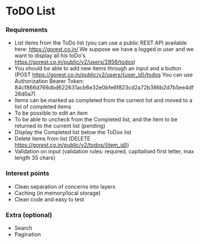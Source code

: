 # ToDO List

### Requirements
- List items from the ToDo list (you can use a public REST API available here: https://gorest.co.in/
We suppose we have a logged in user and we want to display all his toDo's https://gorest.co.in/public/v2/users/2856/todos)
- You should be able to add new items through an input and a button (POST https://gorest.co.in/public/v2/users/{user_id}/todos
You can use Authorization Bearer Token: 84cf866d766dbd622631acb6e32e0bfe6f823cd2a72b386b2d7b5ee4df26d0a7)
- Items can be marked as completed from the current list and moved to a list of completed items
- To be possible to edit an item
- To be able to uncheck from the Completed list, and the item to be returned to the current list (pending)
- Display the Completed list below the ToDos list
- Delete items from list (DELETE https://gorest.co.in/public/v2/todos/{item_id})
- Validation on input (validation rules: required, capitalised first letter, max length 35 chars)

### Interest points
- Clean separation of concerns into layers
- Caching (in memory/local storage)
- Clean code and easy to test

### Extra (optional)
- Search
- Pagination


